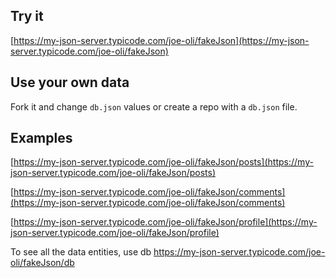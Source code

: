## Try it

[https://my-json-server.typicode.com/joe-oli/fakeJson](https://my-json-server.typicode.com/joe-oli/fakeJson)

## Use your own data

Fork it and change `db.json` values or create a repo with a `db.json` file.


## Examples

[https://my-json-server.typicode.com/joe-oli/fakeJson/posts](https://my-json-server.typicode.com/joe-oli/fakeJson/posts)

[https://my-json-server.typicode.com/joe-oli/fakeJson/comments](https://my-json-server.typicode.com/joe-oli/fakeJson/comments)

[https://my-json-server.typicode.com/joe-oli/fakeJson/profile](https://my-json-server.typicode.com/joe-oli/fakeJson/profile)

To see all the data entities, use db
https://my-json-server.typicode.com/joe-oli/fakeJson/db
